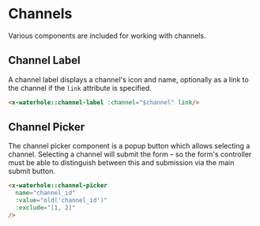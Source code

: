 # Channels
Various components are included for working with channels.

## Channel Label
A channel label displays a channel's icon and name, optionally as a link to the channel if the `link` attribute is specified.

```html render
<x-waterhole::channel-label :channel="$channel" link/>
```

## Channel Picker
The channel picker component is a popup button which allows selecting a channel. Selecting a channel will submit the form – so the form's controller must be able to distinguish between this and submission via the main submit button.

```html render
<x-waterhole::channel-picker
  name="channel_id"
  :value="old('channel_id')"
  :exclude="[1, 2]"
/>
```
